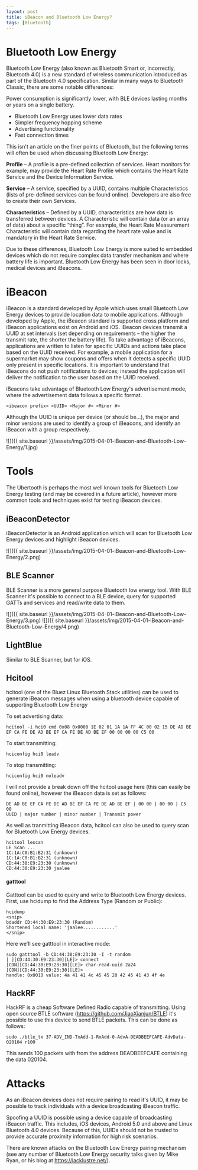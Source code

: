 ```yaml
---
layout: post
title: iBeacon and Bluetooth Low Energy?
tags: [Bluetooth]
---
```


# Bluetooth Low Energy
Bluetooth Low Energy (also known as Bluetooth Smart or, incorrectly, Bluetooth 4.0) is a new standard of wireless communication introduced as part of the Bluetooth 4.0 specification. Similar in many ways to Bluetooth Classic, there are some notable differences:

Power consumption is significantly lower, with BLE devices lasting months or years on a single battery.

- Bluetooth Low Energy uses lower data rates
- Simpler frequency hopping scheme
- Advertising functionality
- Fast connection times

This isn't an article on the finer points of Bluetooth, but the following terms will often be used when discussing Bluetooth Low Energy:

**Profile** – A profile is a pre-defined collection of services. Heart monitors for example, may provide the Heart Rate Profile which contains the Heart Rate Service and the Device Information Service.

**Service** – A service, specified by a UUID, contains multiple Characteristics (lists of pre-defined services can be found online). Developers are also free to create their own Services.

**Characteristics** – Defined by a UUID, characteristics are how data is transferred between devices. A Characteristic will contain data (or an array of data) about a specific “thing”. For example, the Heart Rate Measurement Characteristic will contain data regarding the heart rate value and is mandatory in the Heart Rate Service.

Due to these differences, Bluetooth Low Energy is more suited to embedded devices which do not require complex data transfer mechanism and where battery life is important. Bluetooth Low Energy has been seen in door locks, medical devices and iBeacons.


# iBeacon
iBeacon is a standard developed by Apple which uses small Bluetooth Low Energy devices to provide location data to mobile applications. Although developed by Apple, the iBeacon standard is supported cross platform and iBeacon applications exist on Android and iOS. iBeacon devices transmit a UUID at set intervals (set depending on requirements – the higher the transmit rate, the shorter the battery life). To take advantage of iBeacons, applications are written to listen for specific UUIDs and actions take place based on the UUID received. For example, a mobile application for a supermarket may show coupons and offers when it detects a specific UUID only present in specific locations. It is important to understand that iBeacons do not push notifications to devices; instead the application will deliver the notification to the user based on the UUID received.

iBeacons take advantage of Bluetooth Low Energy's advertisement mode, where the advertisement data follows a specific format.

```
<ibeacon prefix> <UUID> <Major #> <Minor #>
```

Although the UUID is unique per device (or should be...), the major and minor versions are used to identify a group of iBeacons, and identify an iBeacon with a group respectively.

![]({{ site.baseurl }}/assets/img/2015-04-01-iBeacon-and-Bluetooth-Low-Energy/1.jpg)

# Tools

The Ubertooth is perhaps the most well known tools for Bluetooth Low Energy testing (and may be covered in a future article), however more common tools and techniques exist for testing iBeacon devices.

## iBeaconDetector

iBeaconDetector is an Android application which will scan for Bluetooth Low Energy devices and highlight iBeacon devices.

![]({{ site.baseurl }}/assets/img/2015-04-01-iBeacon-and-Bluetooth-Low-Energy/2.png)

## BLE Scanner

BLE Scanner is a more general purpose Bluetooth low energy tool. With BLE Scanner it's possible to connect to a BLE device, query for supported GATTs and services and read/write data to them.

![]({{ site.baseurl }}/assets/img/2015-04-01-iBeacon-and-Bluetooth-Low-Energy/3.png)
![]({{ site.baseurl }}/assets/img/2015-04-01-iBeacon-and-Bluetooth-Low-Energy/4.png)

## LightBlue

Similar to BLE Scanner, but for iOS.

## Hcitool

hcitool (one of the Bluez Linux Bluetooth Stack utilities) can be used to generate iBeacon messages when using a bluetooth device capable of supporting Bluetooth Low Energy

To set advertising data:

```
hcitool -i hci0 cmd 0x08 0x0008 1E 02 01 1A 1A FF 4C 00 02 15 DE AD BE EF CA FE DE AD BE EF CA FE DE AD BE EF 00 00 00 00 C5 00
```

To start transmitting:
```
hciconfig hci0 leadv 
```

To stop transmitting:
```
hciconfig hci0 noleadv 
```

I will not provide a break down off the hcitool usage here (this can easily be found online), however the iBeacon data is set as follows:
```
DE AD BE EF CA FE DE AD BE EF CA FE DE AD BE EF | 00 00 | 00 00 | C5 00
UUID | major number | minor number | Transmit power
```

As well as tranmitting iBeacon data, hcitool can also be used to query scan for Bluetooth Low Energy devices.
```
hcitool lescan
LE Scan ...
1C:1A:C0:B1:B2:31 (unknown)
1C:1A:C0:B1:B2:31 (unknown)
CD:44:30:E9:23:30 (unknown)
CD:44:30:E9:23:30 jaalee
```

#### gatttool
Gatttool can be used to query and write to Bluetooth Low Energy devices. First, use hcidump to find the Address Type (Random or Public):

```
hcidump
<snip>
bdaddr CD:44:30:E9:23:30 (Random)
Shortened local name: 'jaalee............'
</snip>
```

Here we'll see gatttool in interactive mode:
```
sudo gatttool -b CD:44:30:E9:23:30 -I -t random
[ ][CD:44:30:E9:23:30][LE]> connect
[CON][CD:44:30:E9:23:30][LE]> char-read-uuid 2a24
[CON][CD:44:30:E9:23:30][LE]>
handle: 0x0010 value: 4a 41 41 4c 45 45 20 42 45 41 43 4f 4e
```

## HackRF
HackRF is a cheap Software Defined Radio capable of transmitting. Using open source BTLE software (https://github.com/JiaoXianjun/BTLE) it's possible to use this device to send BTLE packets. This can be done as follows:

```
sudo ./btle_tx 37-ADV_IND-TxAdd-1-RxAdd-0-AdvA-DEADBEEFCAFE-AdvData-020104 r100
```

This sends 100 packets with from the address DEADBEEFCAFE containing the data 020104.

# Attacks

As an iBeacon devices does not require pairing to read it's UUID, it may be possible to track individuals with a device broadcasting iBeacon traffic.

Spoofing a UUID is possible using a device capable of broadcasting iBeacon traffic. This includes, iOS devices, Android 5.0 and above and Linux Bluetooth 4.0 devices. Because of this, UUIDs should not be trusted to provide accurate proximity information for high risk scenarios.

There are known attacks on the Bluetooth Low Energy pairing mechanism (see any number of Bluetooth Low Energy security talks given by Mike Ryan, or his blog at https://lacklustre.net/).

